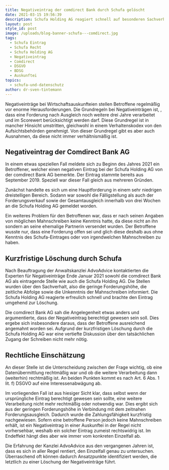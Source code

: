 ```yaml
---
title: Negativeintrag der comdirect Bank durch Schufa gelöscht
date: 2021-03-15 19:56:39
description: Schufa Holding AG reagiert schnell auf besonderen Sachverhalt
layout: post
style_id: post
image: /uploads/blog-banner-schufa---comdirect.jpg
tags:
  - Schufa Eintrag
  - Schufa Recht
  - Schufa Holding AG
  - Negativeintrag
  - Comdirect
  - DSGVO
  - BDSG
  - Auskunftei
topics:
  - schufa-und-datenschutz
author: dr-sven-tintemann
---
```

Negativeinträge bei Wirtschaftsauskunfteien stellen Betroffene regelmä&szlig;ig vor enorme Herausforderungen. Die Grundregeln bei Negativeinträgen ist, , dass eine Forderung nach Ausgleich noch weitere drei Jahre verarbeitet und im Scorewert berücksichtigt werden darf. Diese Grundregel ist in mancher Hinsicht umstritten, gleichwohl in einem Verhaltenskodex von den Aufsichtsbehörden genehmigt. Von dieser Grundregel gibt es aber auch Ausnahmen, da diese nicht immer verhältnismä&szlig;ig ist.

## Negativeintrag der Comdirect Bank AG

In einem etwas speziellen Fall meldete sich zu Beginn des Jahres 2021 ein Betroffener, welcher einen negativen Eintrag bei der Schufa Holding AG von der comdirect Bank AG bemerkte. Der Eintrag stammte bereits aus September 2019. Speziell war dieser Fall gleich aus mehreren Gründen.&nbsp;

Zunächst handelte es sich um eine Hauptforderung in einem sehr niedrigen dreistelligen Bereich. Sodann war sowohl die Fälligstellung als auch der Forderungsverkauf sowie der Gesamtausgleich innerhalb von drei Wochen an die Schufa Holding AG gemeldet worden.

Ein weiteres Problem für den Betroffenen war, dass er nach seinen Angaben von möglichen Mahnschreiben keine Kenntnis hatte, da diese nicht an ihn sondern an seine ehemalige Partnerin versendet wurden. Der Betroffene wusste nur, dass eine Forderung offen sei und glich diese deshalb aus ohne Kenntnis des Schufa-Eintrages oder von irgendwelchen Mahnschreiben zu haben.

## Kurzfristige Löschung durch Schufa

Nach Beauftragung der Anwaltskanzlei AdvoAdvice kontaktierten die Experten für Negativeinträge Ende Januar 2021 sowohl die comdirect Bank AG als eintragende Stelle wie auch die Schufa Holding AG. Die Stellen wurden über den Sachverhalt, also die geringe Forderungshöhe, die zeitliche Abfolge sowie die Unkenntnis der Mahnschreiben informiert. Die Schufa Holding AG reagierte erfreulich schnell und brachte den Eintrag umgehend zur Löschung.

Die comdirect Bank AG sah die Angelegenheit etwas anders und argumentierte, dass der Negativeintrag berechtigt gewesen sein soll. Dies ergebe sich insbesondere daraus, dass der Betroffene ausreichend angemahnt worden sei. Aufgrund der kurzfristigen Löschung durch die Schufa Holding AG war eine vertiefte Diskussion über den tatsächlichen Zugang der Schreiben nicht mehr nötig.

## Rechtliche Einschätzung

An dieser Stelle ist die Unterscheidung zwischen der Frage wichtig, ob eine Datenübermittlung rechtmä&szlig;ig war und ob die weitere Verarbeitung dann (weiterhin) rechtmä&szlig;ig ist. An beiden Punkten kommt es nach Art. 6 Abs. 1 lit. f) DSGVO auf eine Interessenabwägung ab.

Im vorliegenden Fall ist aus hiesiger Sicht klar, dass selbst wenn der ursprüngliche Eintrag berechtigt gewesen sein sollte, eine weitere Verarbeitung nicht mehr rechtmä&szlig;ig oder notwendig war. Dies ergibt sich aus der geringen Forderungshöhe in Verbindung mit dem zeitnahen Forderungsausgleich. Dadurch wurde die Zahlungsfähigkeit kurzfristig nachgewiesen. Sofern eine betroffene Person jedoch keine Mahnschreiben erhält, ist ein Negativeintrag in einer Auskunftei in der Regel nicht vorhersehbar, weshalb ein solcher Eintrag zumeist rechtswidrig ist. Im Endeffekt hängt dies aber wie immer vom konkreten Einzelfall ab.&nbsp;

Die Erfahrung der Kanzlei AdvoAdvice aus den vergangenen Jahren ist, dass es sich in aller Regel rentiert, den Einzelfall genau zu untersuchen. Überraschend oft können dadurch Ansatzpunkte identifiziert werden, die letztlich zu einer Löschung der Negativeinträge führt.
